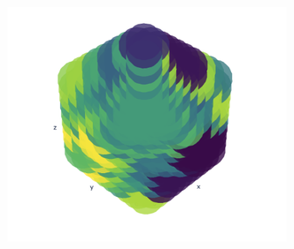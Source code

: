 ![pattern](https://raw.githubusercontent.com/spencerhhubert/mkfakedata/refs/heads/main/assets/image01.png)
